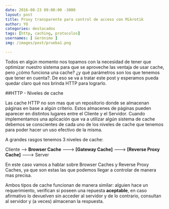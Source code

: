 ```yaml
---
date: 2016-08-23 09:00:00 -3000
layout: post
title: Proxy transparente para control de acceso con Mikrotik
author: YO
categories: destacados
tags: [http, caching, protocolos]
usernames: [ Gerónimo ]
img: /images/post/prueba1.png

---
```


Todos en algún momento nos topamos con la necesidad de tener que <!-- more --> optimizar nuestro sistema para que se aproveche las ventaja de usar cache, pero ¿cómo funciona una cache? ¿y qué parámetros son los que tenemos que tener en cuenta?. De eso se va a tratar este post y esperamos pueda quedar claro qué nos brinda HTTP para lograrlo. 

##HTTP - Niveles de cache

Las cache HTTP no son mas que un repositorio donde se almacenan páginas en base a algún criterio. Estos almacenes de páginas pueden aparecer en distintos lugares entre el Cliente y el Servidor. Cuando implementamos una aplicación que va a utilizar algún sistema de cache debemos se conscientes de cada uno de los niveles de cache que tenemos para poder hacer un uso efectivo de la misma.

A grandes rasgos tenemos 3 niveles de cache:

Cliente --> **Browser Cache** ---> **[Gateway Cache]** ---> **[Reverse Proxy Cache]** ---> Server

En este caso vamos a hablar sobre Browser Caches y Reverse Proxy Caches, ya que son estas las que podemos llegar a controlar de manera mas precisa.

Ambos tipos de cache funcionan de manera similar: alguien hace un requerimiento, verifican si poseen una repuesta **aceptable**, en caso afirmativo lo devuelven sin acceder al servidor y de lo contrario, consultan al servidor y (a veces) almacenan la respuesta.
